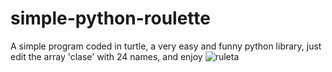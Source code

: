 # simple-python-roulette
A simple program coded in turtle, a very easy and funny python library, just edit the array 'clase' with 24 names, and enjoy
![ruleta](https://user-images.githubusercontent.com/83812891/202427345-fc65c6a5-af25-4e81-a00d-95313cde83d6.png)
